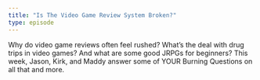 ```yaml
---
title: "Is The Video Game Review System Broken?"
type: episode
---
```

Why do video game reviews often feel rushed? What’s the deal with drug trips in video games? And what are some good JRPGs for beginners? This week, Jason, Kirk, and Maddy answer some of YOUR Burning Questions on all that and more.